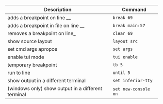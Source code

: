 
| Description  | Command  |
|---|---|
| adds a breakpoint on line __  | `break 69`  |
| adds a breakpoint in file on line __  | `break main:57`  |
| removes a breakpoint on line_  | `clear 69`  |
| show source layout  | `layout src`  |
| set cmd args apropos | `set args`   |
| enable tui mode  | `tui enable`  |
| temporary breakpoint  | `tb 5`  |
| run to line  | `until 5`  |
| show output in a different terminal  | `set inferior-tty`  |
| (windows only) show output in a different terminal  | `set new-console on`  |
